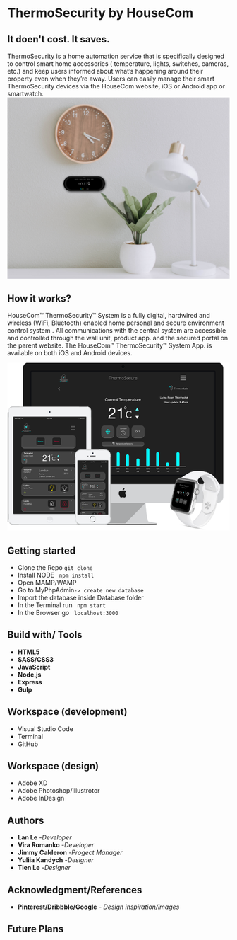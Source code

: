 # ThermoSecurity by HouseCom

## It doen't cost. It saves.
ThermoSecurity is a home automation service that is specifically designed to control smart home accessories ( temperature, lights, switches, cameras, etc.) and keep users informed about what’s happening around their property even when they’re away. Users can easily manage their smart ThermoSecurity devices via the HouseCom website,  iOS or Android app or smartwatch. 
![Image description](public/images/white_background_img01.jpg)


## How it works?

HouseCom™ ThermoSecurity™ System is a fully digital, hardwired and wireless (WiFi, Bluetooth)
enabled home personal and secure environment control system . All communications with the central
system are accessible and controlled through the wall unit, product app. and the secured portal on the parent
website. The HouseCom™ ThermoSecurity™ System App. is available on both iOS and Android devices.

![Image description](public/images/mockup_desktop_full.png)


## Getting started
* Clone the Repo ```git clone```
* Install NODE ``` npm install```
* Open MAMP/WAMP
* Go to MyPhpAdmin```-> create new database```
* Import the database inside Database folder
* In the Terminal run ``` npm start```
* In the Browser go ``` localhost:3000```




## Build with/ Tools
* **HTML5**
* **SASS/CSS3**
* **JavaScript**
* **Node.js**
* **Express**
* **Gulp**


## Workspace (development)
* Visual Studio Code
* Terminal
* GitHub

## Workspace (design)
* Adobe XD
* Adobe Photoshop/Illustrotor
* Adobe InDesign

## Authors
* **Lan Le** -*Developer*
* **Vira Romanko** -*Developer*
* **Jimmy Calderon** -*Progect Manager*
* **Yuliia Kandych** -*Designer*
* **Tien Le** -*Designer*





## Acknowledgment/References

* **Pinterest/Dribbble/Google** - *Design inspiration/images* 

## Future Plans
